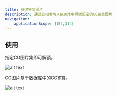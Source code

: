 ```yaml
---
title: 获得鉴赏图片
description: 通过此指令可以在游戏中解锁设定的CG鉴赏图片
navigation:
    applicationScope: [182,314]
---
```


## 使用

指定CG图片集即可解锁。

![alt text](https://assbak.gcw.wiki/gcw/image/zh_hans/commands/gameprogress/gaincg/image.png)

CG图片基于数据库中的CG鉴赏。

![alt text](https://assbak.gcw.wiki/gcw/image/zh_hans/commands/gameprogress/gaincg/image-1.png)
